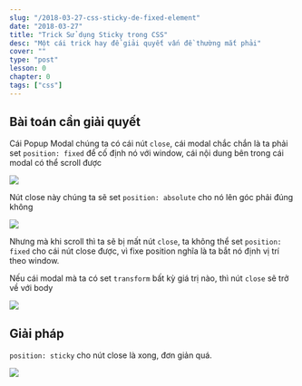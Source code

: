```yaml
---
slug: "/2018-03-27-css-sticky-de-fixed-element"
date: "2018-03-27"
title: "Trick Sử dụng Sticky trong CSS"
desc: "Một cái trick hay để giải quyết vấn đề thường mắt phải"
cover: ""
type: "post"
lesson: 0
chapter: 0
tags: ["css"]
---
```


## Bài toán cần giải quyết

Cái Popup Modal chúng ta có cái nút `close`, cái modal chắc chắn là ta phải set `position: fixed` để cố định nó với window, cái nội dung bên trong cái modal có thể scroll được

![](https://res.cloudinary.com/css-tricks/image/upload/c_scale,w_1000,f_auto,q_auto/v1521121189/modal_unnmdd.png)

Nút close này chúng ta sẽ set `position: absolute` cho nó lên góc phải đúng không

![](https://res.cloudinary.com/css-tricks/image/upload/c_scale,w_1000,f_auto,q_auto/v1521121253/hidden-close-button_p4cj3m.png)

Nhưng mà khi scroll thì ta sẽ bị mất nút `close`, ta không thể set `position: fixed` cho cái nút close được, vì fixe position nghĩa là ta bắt nó định vị trí theo window.

Nếu cái modal mà ta có set `transform` bất kỳ giá trị nào, thì nút `close` sẽ trở về với body

![](https://cdn.css-tricks.com/wp-content/uploads/2018/03/fixed.gif)

## Giải pháp

`position: sticky` cho nút close là xong, đơn giản quá.

![](https://cdn.css-tricks.com/wp-content/uploads/2018/03/sticky-scroll.gif)